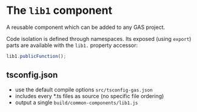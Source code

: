 # The `lib1` component

A reusable component which can be added to any GAS project.

Code isolation is defined through namespaces. Its exposed (using `export`) parts are available with the `lib1.` property accessor:

```ts
lib1.publicFunction();
```

## tsconfig.json

- use the default compile options `src/tsconfig-gas.json`
- includes every *.ts files as source (no specific file ordering)
- output a single `build/common-components/lib1.js`
